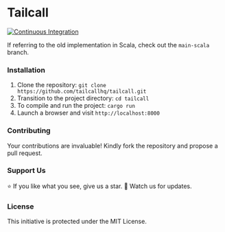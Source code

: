 # Tailcall

[![Continuous Integration](https://github.com/tailcallhq/tailcall/actions/workflows/ci.yml/badge.svg)](https://github.com/tailcallhq/tailcall/actions/workflows/ci.yml)

If referring to the old implementation in Scala, check out the `main-scala` branch.

### Installation

1. Clone the repository: `git clone https://github.com/tailcallhq/tailcall.git`
2. Transition to the project directory: `cd tailcall`
3. To compile and run the project: `cargo run`
4. Launch a browser and visit `http://localhost:8000`

### Contributing

Your contributions are invaluable! Kindly fork the repository and propose a pull request.

### Support Us

⭐️ If you like what you see, give us a star.
👀 Watch us for updates.

### License

This initiative is protected under the MIT License.
